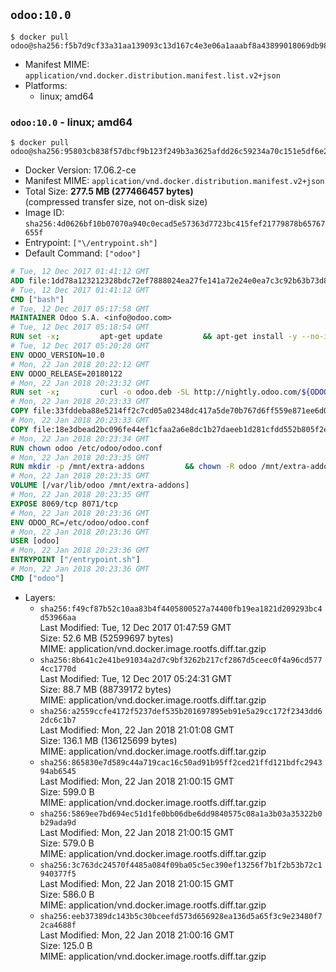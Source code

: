 ## `odoo:10.0`

```console
$ docker pull odoo@sha256:f5b7d9cf33a31aa139093c13d167c4e3e06a1aaabf8a43899018069db98544fb
```

-	Manifest MIME: `application/vnd.docker.distribution.manifest.list.v2+json`
-	Platforms:
	-	linux; amd64

### `odoo:10.0` - linux; amd64

```console
$ docker pull odoo@sha256:95803cb838f57dbcf9b123f249b3a3625afdd26c59234a70c151e5df6e24c5a8
```

-	Docker Version: 17.06.2-ce
-	Manifest MIME: `application/vnd.docker.distribution.manifest.v2+json`
-	Total Size: **277.5 MB (277466457 bytes)**  
	(compressed transfer size, not on-disk size)
-	Image ID: `sha256:4d0626bf10b07070a940c0ecad5e57363d7723bc415fef21779878b65767655f`
-	Entrypoint: `["\/entrypoint.sh"]`
-	Default Command: `["odoo"]`

```dockerfile
# Tue, 12 Dec 2017 01:41:12 GMT
ADD file:1dd78a123212328bdc72ef7888024ea27fe141a72e24e0ea7c3c92b63b73d8d1 in / 
# Tue, 12 Dec 2017 01:41:12 GMT
CMD ["bash"]
# Tue, 12 Dec 2017 05:17:58 GMT
MAINTAINER Odoo S.A. <info@odoo.com>
# Tue, 12 Dec 2017 05:18:54 GMT
RUN set -x;         apt-get update         && apt-get install -y --no-install-recommends             ca-certificates             curl             node-less             python-gevent             python-pip             python-renderpm             python-support             python-watchdog         && curl -o wkhtmltox.deb -SL http://nightly.odoo.com/extra/wkhtmltox-0.12.1.2_linux-jessie-amd64.deb         && echo '40e8b906de658a2221b15e4e8cd82565a47d7ee8 wkhtmltox.deb' | sha1sum -c -         && dpkg --force-depends -i wkhtmltox.deb         && apt-get -y install -f --no-install-recommends         && apt-get purge -y --auto-remove -o APT::AutoRemove::RecommendsImportant=false -o APT::AutoRemove::SuggestsImportant=false npm         && rm -rf /var/lib/apt/lists/* wkhtmltox.deb         && pip install psycogreen==1.0
# Tue, 12 Dec 2017 05:20:28 GMT
ENV ODOO_VERSION=10.0
# Mon, 22 Jan 2018 20:22:12 GMT
ENV ODOO_RELEASE=20180122
# Mon, 22 Jan 2018 20:23:32 GMT
RUN set -x;         curl -o odoo.deb -SL http://nightly.odoo.com/${ODOO_VERSION}/nightly/deb/odoo_${ODOO_VERSION}.${ODOO_RELEASE}_all.deb         && echo '836f0fb94aee0d3771cf2188309f6079ee35f83e odoo.deb' | sha1sum -c -         && dpkg --force-depends -i odoo.deb         && apt-get update         && apt-get -y install -f --no-install-recommends         && rm -rf /var/lib/apt/lists/* odoo.deb
# Mon, 22 Jan 2018 20:23:33 GMT
COPY file:33fddeba88e5214ff2c7cd05a02348dc417a5de70b767d6ff559e871ee6d046a in / 
# Mon, 22 Jan 2018 20:23:33 GMT
COPY file:18e3dbead2bc096fe44ef1cfaa2a6e8dc1b27daeeb1d281cfdd552b805f2e767 in /etc/odoo/ 
# Mon, 22 Jan 2018 20:23:34 GMT
RUN chown odoo /etc/odoo/odoo.conf
# Mon, 22 Jan 2018 20:23:35 GMT
RUN mkdir -p /mnt/extra-addons         && chown -R odoo /mnt/extra-addons
# Mon, 22 Jan 2018 20:23:35 GMT
VOLUME [/var/lib/odoo /mnt/extra-addons]
# Mon, 22 Jan 2018 20:23:35 GMT
EXPOSE 8069/tcp 8071/tcp
# Mon, 22 Jan 2018 20:23:36 GMT
ENV ODOO_RC=/etc/odoo/odoo.conf
# Mon, 22 Jan 2018 20:23:36 GMT
USER [odoo]
# Mon, 22 Jan 2018 20:23:36 GMT
ENTRYPOINT ["/entrypoint.sh"]
# Mon, 22 Jan 2018 20:23:36 GMT
CMD ["odoo"]
```

-	Layers:
	-	`sha256:f49cf87b52c10aa83b4f4405800527a74400fb19ea1821d209293bc4d53966aa`  
		Last Modified: Tue, 12 Dec 2017 01:47:59 GMT  
		Size: 52.6 MB (52599697 bytes)  
		MIME: application/vnd.docker.image.rootfs.diff.tar.gzip
	-	`sha256:8b641c2e41be91034a2d7c9bf3262b217cf2867d5ceec0f4a96cd5774cc1770d`  
		Last Modified: Tue, 12 Dec 2017 05:24:31 GMT  
		Size: 88.7 MB (88739172 bytes)  
		MIME: application/vnd.docker.image.rootfs.diff.tar.gzip
	-	`sha256:a2559ccfe4172f5237def535b201697895eb91e5a29cc172f2343dd62dc6c1b7`  
		Last Modified: Mon, 22 Jan 2018 21:01:08 GMT  
		Size: 136.1 MB (136125699 bytes)  
		MIME: application/vnd.docker.image.rootfs.diff.tar.gzip
	-	`sha256:865830e7d589c44a719cac16c50ad91b95ff2ced21ffd121bdfc294394ab6545`  
		Last Modified: Mon, 22 Jan 2018 21:00:15 GMT  
		Size: 599.0 B  
		MIME: application/vnd.docker.image.rootfs.diff.tar.gzip
	-	`sha256:5869ee7bd694ec51d1fe0bb06dbe6dd9840575c08a1a3b03a35322b0b29ada9d`  
		Last Modified: Mon, 22 Jan 2018 21:00:15 GMT  
		Size: 579.0 B  
		MIME: application/vnd.docker.image.rootfs.diff.tar.gzip
	-	`sha256:3c763dc24570f4485a084f09ba05c5ec390ef13256f7b1f2b53b72c1940377f5`  
		Last Modified: Mon, 22 Jan 2018 21:00:15 GMT  
		Size: 586.0 B  
		MIME: application/vnd.docker.image.rootfs.diff.tar.gzip
	-	`sha256:eeb37389dc143b5c30bceefd573d656928ea136d5a65f3c9e23480f72ca4688f`  
		Last Modified: Mon, 22 Jan 2018 21:00:16 GMT  
		Size: 125.0 B  
		MIME: application/vnd.docker.image.rootfs.diff.tar.gzip
